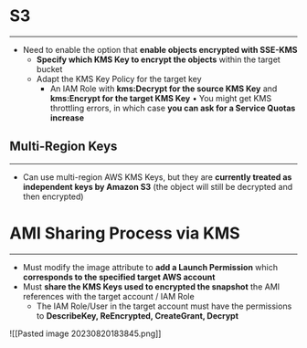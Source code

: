 # S3
---

* Need to enable the option that **enable objects encrypted with SSE-KMS**
	* **Specify which KMS Key to encrypt the objects** within the target bucket
	* Adapt the KMS Key Policy for the target key
		* An IAM Role with **kms:Decrypt for the source KMS Key** and **kms:Encrypt for the target KMS Key**
• You might get KMS throttling errors, in which case **you can ask for a Service Quotas increase**

## Multi-Region Keys
---

* Can use multi-region AWS KMS Keys, but they are **currently treated as independent keys by Amazon S3** (the object will still be decrypted and then encrypted)

# AMI Sharing Process via KMS
---

* Must modify the image attribute to **add a Launch Permission** which **corresponds to the specified target AWS account**
* Must **share the KMS Keys used to encrypted the snapshot** the AMI references with the target account / IAM Role
	* The IAM Role/User in the target account must have the permissions to **DescribeKey, ReEncrypted, CreateGrant, Decrypt**

![[Pasted image 20230820183845.png]]

